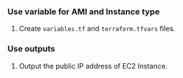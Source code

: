 ### Use variable for AMI and Instance type 
1. Create `variables.tf` and `terraform.tfvars` files. 

### Use outputs
1. Output the public IP address of EC2 Instance.